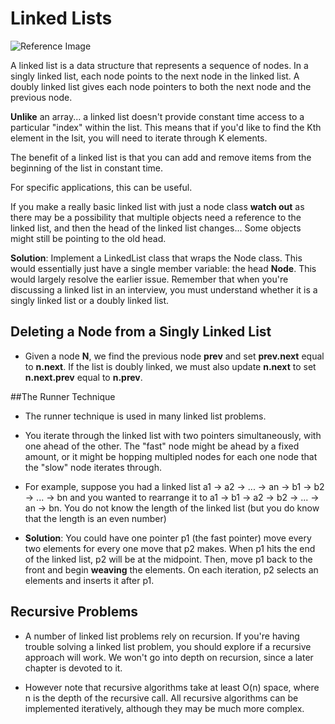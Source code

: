 # Linked Lists

![Reference Image](http://www.cs.usfca.edu/~srollins/courses/cs112-f08/web/notes/linkedlists/ll2.gif)

A linked list is a data structure that represents a sequence of nodes. In a singly linked list, each node points to the next node
in the linked list. A doubly linked list gives each node pointers to both the next node and the previous node.

**Unlike** an array... a linked list doesn't provide constant time access to a particular "index" within the list. This means that if you'd
like to find the Kth element in the lsit, you will need to iterate through K elements.

The benefit of a linked list is that you can add and remove items from the beginning of the list in constant time.

For specific applications, this can be useful.

If you make a really basic linked list with just a node class **watch out** as there may be a possibility that multiple objects need
a reference to the linked list, and then the head of the linked list changes... Some objects might still be pointing to the old head.

**Solution**: Implement a LinkedList class that wraps the Node class. This would essentially just have a single member variable:
the head **Node**. This would largely resolve the earlier issue. Remember that when you're discussing a linked list in an interview,
you must understand whether it is a singly linked list or a doubly linked list. 

## Deleting a Node from a Singly Linked List

- Given a node **N**, we find the previous node **prev** and set **prev.next** equal to **n.next**. If the list is doubly linked,
we must also update **n.next** to set **n.next.prev** equal to **n.prev**.

##The Runner Technique

- The runner technique is used in many linked list problems.

- You iterate through the linked list with two pointers simultaneously, with one ahead of the other. The "fast" node might be ahead by
a fixed amount, or it might be hopping multipled nodes for each one node that the "slow" node iterates through.

- For example, suppose you had a linked list a1 -> a2 -> ... -> an -> b1 -> b2 -> ... -> bn and you wanted to rearrange it to
a1 -> b1 -> a2 -> b2 -> ... -> an -> bn. You do not know the length of the linked list (but you do know that the length is an even
number)

- **Solution**: You could have one pointer p1 (the fast pointer) move every two elements for every one move that p2 makes. When p1 hits the end of the linked list, p2 will be at the midpoint. Then, move p1 back to the front and begin **weaving** the elements. On each
iteration, p2 selects an elements and inserts it after p1.

## Recursive Problems

- A number of linked list problems rely on recursion. If you're having trouble solving a linked list problem, you should explore if a
recursive approach will work. We won't go into depth on recursion, since a later chapter is devoted to it. 

- However note that recursive algorithms take at least O(n) space, where n is the depth of the recursive call. All recursive algorithms
can be implemented iteratively, although they may be much more complex. 
